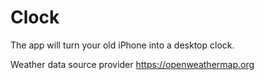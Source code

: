 # Clock
The app will turn your old iPhone into a desktop clock.

Weather data source provider https://openweathermap.org
